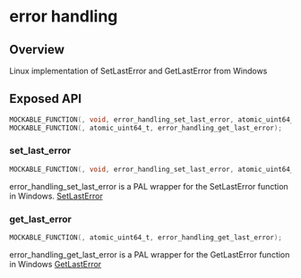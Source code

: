 # error handling

## Overview

Linux implementation of SetLastError and GetLastError from Windows

## Exposed API

```c
MOCKABLE_FUNCTION(, void, error_handling_set_last_error, atomic_uint64_t, err_code);
MOCKABLE_FUNCTION(, atomic_uint64_t, error_handling_get_last_error);
```

### set_last_error

```c
MOCKABLE_FUNCTION(, void, error_handling_set_last_error, atomic_uint64_t, err_code);
```

error_handling_set_last_error is a PAL wrapper for the SetLastError function in Windows. 
    [SetLastError]("https://learn.microsoft.com/en-us/windows/win32/api/errhandlingapi/nf-errhandlingapi-setlasterror")

### get_last_error

```c
MOCKABLE_FUNCTION(, atomic_uint64_t, error_handling_get_last_error);
```

error_handling_get_last_error is a PAL wrapper for the GetLastError function in Windows
    [GetLastError]("https://learn.microsoft.com/en-us/windows/win32/api/errhandlingapi/nf-errhandlingapi-getlasterror")
    
